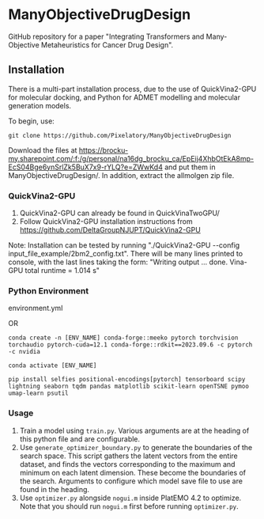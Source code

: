 # ManyObjectiveDrugDesign

GitHub repository for a paper "Integrating Transformers and Many-Objective Metaheuristics for Cancer Drug Design".

## Installation

There is a multi-part installation process, due to the use of QuickVina2-GPU for molecular docking, and Python for ADMET modelling and molecular generation models.

To begin, use:

```
git clone https://github.com/Pixelatory/ManyObjectiveDrugDesign
```

Download the files at https://brocku-my.sharepoint.com/:f:/g/personal/na16dg_brocku_ca/EpEij4XhbOtEkA8mp-EcS04Bge6ynSrlZk5BuX7x9-rYLQ?e=ZWwKd4 and put them in ManyObjectiveDrugDesign/. In addition, extract the allmolgen zip file.

### QuickVina2-GPU

1. QuickVina2-GPU can already be found in QuickVinaTwoGPU/
2. Follow QuickVina2-GPU installation instructions from https://github.com/DeltaGroupNJUPT/QuickVina2-GPU

Note: Installation can be tested by running "./QuickVina2-GPU --config input_file_example/2bm2_config.txt".
There will be many lines printed to console, with the last lines taking the form:
"Writing output ... done.
Vina-GPU total runtime = 1.014 s"

### Python Environment

environment.yml

OR

```
conda create -n [ENV_NAME] conda-forge::meeko pytorch torchvision torchaudio pytorch-cuda=12.1 conda-forge::rdkit==2023.09.6 -c pytorch -c nvidia

conda activate [ENV_NAME]

pip install selfies positional-encodings[pytorch] tensorboard scipy lightning seaborn tqdm pandas matplotlib scikit-learn openTSNE pymoo umap-learn psutil
```

### Usage

1. Train a model using `train.py`. Various arguments are at the heading of this python file and are configurable.
2. Use `generate_optimizer_boundary.py` to generate the boundaries of the search space. This script gathers the latent vectors from the entire dataset, and finds the vectors corresponding to the maximum and minimum on each latent dimension. These become the boundaries of the search. Arguments to configure which model save file to use are found in the heading.
3. Use `optimizer.py` alongside `nogui.m` inside PlatEMO 4.2 to optimize. Note that you should run `nogui.m` first before running `optimizer.py`.
